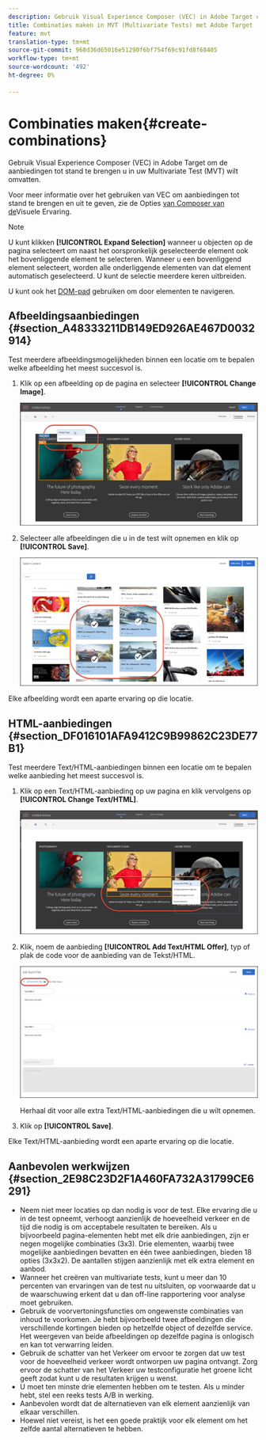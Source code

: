```yaml
---
description: Gebruik Visual Experience Composer (VEC) in Adobe Target om de aanbiedingen tot stand te brengen u in uw Multivariate Test (MVT) wilt omvatten.
title: Combinaties maken in MVT (Multivariate Tests) met Adobe Target
feature: mvt
translation-type: tm+mt
source-git-commit: 968d36d65016e51290f6bf754f69c91fd8f68405
workflow-type: tm+mt
source-wordcount: '492'
ht-degree: 0%

---
```



# Combinaties maken{#create-combinations}

Gebruik Visual Experience Composer (VEC) in Adobe Target om de aanbiedingen tot stand te brengen u in uw Multivariate Test (MVT) wilt omvatten.

Voor meer informatie over het gebruiken van VEC om aanbiedingen tot stand te brengen en uit te geven, zie de Opties [van Composer van de](/help/c-experiences/c-visual-experience-composer/viztarget-options.md)Visuele Ervaring.

>[!NOTE]
>
>U kunt klikken **[!UICONTROL Expand Selection]** wanneer u objecten op de pagina selecteert om naast het oorspronkelijk geselecteerde element ook het bovenliggende element te selecteren. Wanneer u een bovenliggend element selecteert, worden alle onderliggende elementen van dat element automatisch geselecteerd. U kunt de selectie meerdere keren uitbreiden.
>
>U kunt ook het [DOM-pad](/help/c-experiences/c-visual-experience-composer/viztarget-options.md#dom-path) gebruiken om door elementen te navigeren.

## Afbeeldingsaanbiedingen {#section_A48333211DB149ED926AE467D0032914}

Test meerdere afbeeldingsmogelijkheden binnen een locatie om te bepalen welke afbeelding het meest succesvol is.

1. Klik op een afbeelding op de pagina en selecteer **[!UICONTROL Change Image]**.

   ![Afbeelding wijzigen, optie](/help/c-activities/c-multivariate-testing/t-create-multivariate-test/assets/changeimage.png)

1. Selecteer alle afbeeldingen die u in de test wilt opnemen en klik op **[!UICONTROL Save]**.

   ![Dialoogvenster Inhoud selecteren voor het toevoegen van afbeeldingen](/help/c-activities/c-multivariate-testing/t-create-multivariate-test/assets/addimage.png)

Elke afbeelding wordt een aparte ervaring op die locatie.

## HTML-aanbiedingen {#section_DF016101AFA9412C9B99862C23DE77B1}

Test meerdere Text/HTML-aanbiedingen binnen een locatie om te bepalen welke aanbieding het meest succesvol is.

1. Klik op een Text/HTML-aanbieding op uw pagina en klik vervolgens op **[!UICONTROL Change Text/HTML]**.

   ![Tekst/HTML wijzigen](/help/c-activities/c-multivariate-testing/t-create-multivariate-test/assets/changehtml.png)

1. Klik, noem de aanbieding **[!UICONTROL Add Text/HTML Offer]**, typ of plak de code voor de aanbieding van de Tekst/HTML.

   ![Aanbiedingen bewerken](/help/c-activities/c-multivariate-testing/t-create-multivariate-test/assets/editoffers.png)

   Herhaal dit voor alle extra Text/HTML-aanbiedingen die u wilt opnemen.

1. Klik op **[!UICONTROL Save]**.

Elke Text/HTML-aanbieding wordt een aparte ervaring op die locatie.

## Aanbevolen werkwijzen {#section_2E98C23D2F1A460FA732A31799CE6291}

* Neem niet meer locaties op dan nodig is voor de test. Elke ervaring die u in de test opneemt, verhoogt aanzienlijk de hoeveelheid verkeer en de tijd die nodig is om acceptabele resultaten te bereiken. Als u bijvoorbeeld pagina-elementen hebt met elk drie aanbiedingen, zijn er negen mogelijke combinaties (3x3). Drie elementen, waarbij twee mogelijke aanbiedingen bevatten en één twee aanbiedingen, bieden 18 opties (3x3x2). De aantallen stijgen aanzienlijk met elk extra element en aanbod.
* Wanneer het creëren van multivariate tests, kunt u meer dan 10 percenten van ervaringen van de test nu uitsluiten, op voorwaarde dat u de waarschuwing erkent dat u dan off-line rapportering voor analyse moet gebruiken.
* Gebruik de voorvertoningsfuncties om ongewenste combinaties van inhoud te voorkomen. Je hebt bijvoorbeeld twee afbeeldingen die verschillende kortingen bieden op hetzelfde object of dezelfde service. Het weergeven van beide afbeeldingen op dezelfde pagina is onlogisch en kan tot verwarring leiden.
* Gebruik de schatter van het Verkeer om ervoor te zorgen dat uw test voor de hoeveelheid verkeer wordt ontworpen uw pagina ontvangt. Zorg ervoor de schatter van het Verkeer uw testconfiguratie het groene licht geeft zodat kunt u de resultaten krijgen u wenst.
* U moet ten minste drie elementen hebben om te testen. Als u minder hebt, stel een reeks tests A/B in werking.
* Aanbevolen wordt dat de alternatieven van elk element aanzienlijk van elkaar verschillen.
* Hoewel niet vereist, is het een goede praktijk voor elk element om het zelfde aantal alternatieven te hebben.

